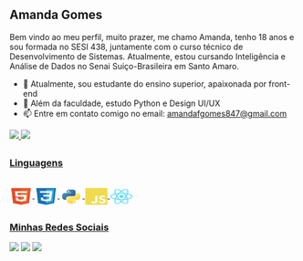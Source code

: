## Amanda Gomes

Bem vindo ao meu perfil, muito prazer, me chamo Amanda, tenho 18 anos e sou formada no SESI 438, juntamente com o curso técnico de Desenvolvimento de Sistemas. Atualmente, estou cursando Inteligência e Análise de Dados no Senai Suiço-Brasileira em Santo Amaro.

- 🔭 Atualmente, sou estudante do ensino superior, apaixonada por front-end
- 🌱 Além da faculdade, estudo Python e Design UI/UX
- 📫 Entre em contato comigo no email: amandafgomes847@gmail.com

<div>
<a href="https://github.com/amandinha-gomes">
  <img loading="lazy" height="160em" src="https://github-readme-stats.vercel.app/api/top-langs/?username=amandinha-gomes&layout=compact&langs_count=7&theme=dracula">
   <img loading="lazy" height="160em" src="https://github-readme-stats.vercel.app/api?username=amandinha-gomes&show_icons=true&theme=dracula&include_all_commits=true&count_private=true">
<!-- <img loading="lazy" height="180em" src="https://github-readme-stats.vercel.app/api/top-langs/?username=amandinha-gomes&layout=compact&langs_count=7&theme=dracula"/> -->
<!-- <img loading="lazy" height="180em" src="https://github-readme-stats.vercel.app/api?username=amandinha-gomes&show_icons=true&theme=dracula&include_all_commits=true&count_private=true"/> -->
</div>
  
##

<h3>Linguagens</h3>
<div style="display: inline_block"><br>
   <img align="center" alt="Rafa-HTML" height="30" width="40" src="https://raw.githubusercontent.com/devicons/devicon/master/icons/html5/html5-original.svg">
   <img align="center" alt="Rafa-CSS" height="30" width="40" src="https://raw.githubusercontent.com/devicons/devicon/master/icons/css3/css3-original.svg">
   <img align="center" alt="Rafa-Python" height="30" width="40" src="https://raw.githubusercontent.com/devicons/devicon/master/icons/python/python-original.svg">
   <img align="center" alt="Rafa-Js" height="30" width="40" src="https://raw.githubusercontent.com/devicons/devicon/master/icons/javascript/javascript-plain.svg">
<!--    <img align="center" alt="Rafa-Ts" height="30" width="40" src="https://raw.githubusercontent.com/devicons/devicon/master/icons/typescript/typescript-plain.svg"> -->
   <img align="center" alt="Rafa-React" height="30" width="40" src="https://raw.githubusercontent.com/devicons/devicon/master/icons/react/react-original.svg">
 </div>

 ##

<!--![Snake animation](https://github.com/amandinha-gomes/amandinha-gomes/blob/output/github-contribution-grid-snake.svg) -->

<h3>Minhas Redes Sociais</h3>
 <div> 
   <a href="https://instagram.com/mandyy.fg" target="_blank"><img src="https://img.shields.io/badge/-Instagram-%23E4405F?style=for-the-badge&logo=instagram&logoColor=white" target="_blank"></a>
   <a href = "mailto:amandafgomes847@gmail.com"><img src="https://img.shields.io/badge/-Gmail-%23333?style=for-the-badge&logo=gmail&logoColor=white" target="_blank"></a>
   <a href="https://www.linkedin.com/in/amanda-gomes-a695a3297" target="_blank"><img src="https://img.shields.io/badge/-LinkedIn-%230077B5?style=for-the-badge&logo=linkedin&logoColor=white" target="_blank"></a> 
 </div>
